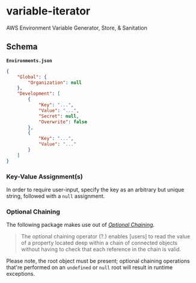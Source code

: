 # variable-iterator #

AWS Environment Variable Generator, Store, &amp; Sanitation 

## Schema ##

**`Environments.json`**

```json
{
    "Global": {
        "Organization": null
    },
    "Development": [
        {
            "Key": "...",
            "Value": "...",
            "Secret": null,
            "Overwrite": false
        },
        {
            "Key": "...",
            "Value": "..."
        }
    ]
}
```

### Key-Value Assignment(s) ###

In order to require user-input, specify the key as an arbitrary but unique string,
followed with a `null` assignment.

### Optional Chaining ###

The following package makes use out of [*Optional Chaining*](https://developer.mozilla.org/en-US/docs/Web/JavaScript/Reference/Operators/Optional_chaining).

> The optional chaining operator (?.) enables [users] to read the value of a property located deep within a chain of connected objects without having to check 
> that each reference in the chain is valid.

Please note, the root object must be present; optional chaining operations
that're performed on an `undefined` or `null` root will result in
runtime exceptions.